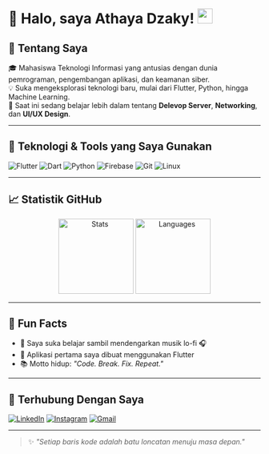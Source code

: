 # 👋 Halo, saya Athaya Dzaky! <img src="https://media.giphy.com/media/hvRJCLFzcasrR4ia7z/giphy.gif" width="30px">

## 🚀 Tentang Saya
🎓 Mahasiswa Teknologi Informasi yang antusias dengan dunia pemrograman, pengembangan aplikasi, dan keamanan siber.  
💡 Suka mengeksplorasi teknologi baru, mulai dari Flutter, Python, hingga Machine Learning.  
🌱 Saat ini sedang belajar lebih dalam tentang **Delevop Server**, **Networking**, dan **UI/UX Design**.

---

## 🧰 Teknologi & Tools yang Saya Gunakan

![Flutter](https://img.shields.io/badge/Flutter-02569B?style=for-the-badge&logo=flutter&logoColor=white)
![Dart](https://img.shields.io/badge/Dart-0175C2?style=for-the-badge&logo=dart&logoColor=white)
![Python](https://img.shields.io/badge/Python-3670A0?style=for-the-badge&logo=python&logoColor=white)
![Firebase](https://img.shields.io/badge/Firebase-ffca28?style=for-the-badge&logo=firebase&logoColor=black)
![Git](https://img.shields.io/badge/Git-F05032?style=for-the-badge&logo=git&logoColor=white)
![Linux](https://img.shields.io/badge/Linux-FCC624?style=for-the-badge&logo=linux&logoColor=black)

---

## 📈 Statistik GitHub

<p align="center">
  <img src="https://github-readme-stats.vercel.app/api?username=USERNAME_ANDA&show_icons=true&theme=tokyonight" alt="Stats" height="150"/>
  <img src="https://github-readme-stats.vercel.app/api/top-langs/?username=USERNAME_ANDA&layout=compact&theme=tokyonight" alt="Languages" height="150"/>
</p>

---

## 🧠 Fun Facts
- 🌌 Saya suka belajar sambil mendengarkan musik lo-fi 🎧
- 📱 Aplikasi pertama saya dibuat menggunakan Flutter
- 📚 Motto hidup: *"Code. Break. Fix. Repeat."*

---

## 🔗 Terhubung Dengan Saya

[![LinkedIn](https://img.shields.io/badge/LinkedIn-0077B5?style=for-the-badge&logo=linkedin&logoColor=white)](https://linkedin.com/in/USERNAME_ANDA)
[![Instagram](https://img.shields.io/badge/Instagram-E4405F?style=for-the-badge&logo=instagram&logoColor=white)](https://www.instagram.com/a_dzaky145?igsh=MXFsZGMyemoxNDBoOQ==)
[![Gmail](https://img.shields.io/badge/Gmail-D14836?style=for-the-badge&logo=gmail&logoColor=white)](mailto:athayadzaky80@gmail.com)

---

> ✨ *"Setiap baris kode adalah batu loncatan menuju masa depan."*
